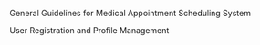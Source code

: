 General Guidelines for Medical Appointment Scheduling System

User Registration and Profile Management
